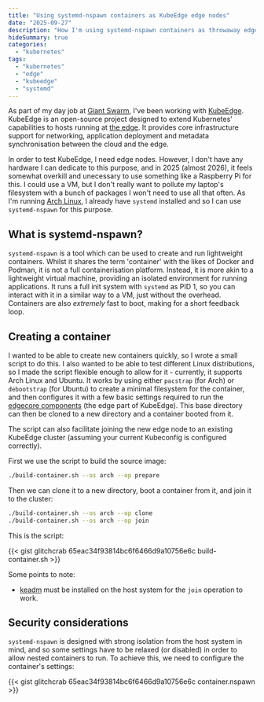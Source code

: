 ```yaml
---
title: "Using systemd-nspawn containers as KubeEdge edge nodes"
date: "2025-09-27"
description: "How I'm using systemd-nspawn containers as throwaway edge nodes for testing KubeEdge."
hideSummary: true
categories:
  - "kubernetes"
tags:
  - "kubernetes"
  - "edge"
  - "kubeedge"
  - "systemd"
---
```


As part of my day job at [Giant Swarm](https://giantswarm.io), I've been working with [KubeEdge](https://kubeedge.io/). KubeEdge is an open-source project designed to extend Kubernetes' capabilities to hosts running at [the edge](https://en.wikipedia.org/wiki/Edge_computing). It provides core infrastructure support for networking, application deployment and metadata synchronisation between the cloud and the edge.

In order to test KubeEdge, I need edge nodes. However, I don't have any hardware I can dedicate to this purpose, and in 2025 (almost 2026), it feels somewhat overkill and unecessary to use something like a Raspberry Pi for this. I could use a VM, but I don't really want to pollute my laptop's filesystem with a bunch of packages I won't need to use all that often. As I'm running [Arch Linux](https://archlinux.org/), I already have `systemd` installed and so I can use `systemd-nspawn` for this purpose.

## What is systemd-nspawn?

`systemd-nspawn` is a tool which can be used to create and run lightweight containers. Whilst it shares the term 'container' with the likes of Docker and Podman, it is not a full containerisation platform. Instead, it is more akin to a lightweight virtual machine, providing an isolated environment for running applications. It runs a full init system with `systemd` as PID 1, so you can interact with it in a similar way to a VM, just without the overhead. Containers are also _extremely_ fast to boot, making for a short feedback loop.

## Creating a container

I wanted to be able to create new containers quickly, so I wrote a small script to do this. I also wanted to be able to test different Linux distributions, so I made the script flexible enough to allow for it - currently, it supports Arch Linux and Ubuntu. It works by using either `pacstrap` (for Arch) or `debootstrap` (for Ubuntu) to create a minimal filesystem for the container, and then configures it with a few basic settings required to run the [edgecore components](https://kubeedge.io/docs/category/edge-components) (the edge part of KubeEdge). This base directory can then be cloned to a new directory and a container booted from it.

The script can also facilitate joining the new edge node to an existing KubeEdge cluster (assuming your current Kubeconfig is configured correctly).

First we use the script to build the source image:

```bash
./build-container.sh --os arch --op prepare
```

Then we can clone it to a new directory, boot a container from it, and join it to the cluster:

```bash
./build-container.sh --os arch --op clone
./build-container.sh --os arch --op join
```

This is the script:

{{< gist glitchcrab 65eac34f93814bc6f6466d9a10756e6c build-container.sh >}}

Some points to note:

- [keadm](https://kubeedge.io/docs/setup/install-with-keadm/) must be installed on the host system for the `join` operation to work.

## Security considerations

`systemd-nspawn` is designed with strong isolation from the host system in mind, and so some settings have to be relaxed (or disabled) in order to allow nested containers to run. To achieve this, we need to configure the container's settings:

{{< gist glitchcrab 65eac34f93814bc6f6466d9a10756e6c container.nspawn >}}

